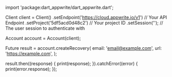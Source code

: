 import 'package:dart_appwrite/dart_appwrite.dart';

Client client = Client()
  .setEndpoint('https://cloud.appwrite.io/v1') // Your API Endpoint
  .setProject('5df5acd0d48c2') // Your project ID
  .setSession(''); // The user session to authenticate with

Account account = Account(client);

Future result = account.createRecovery(
  email: 'email@example.com',
  url: 'https://example.com',
);

result.then((response) {
  print(response);
}).catchError((error) {
  print(error.response);
});

